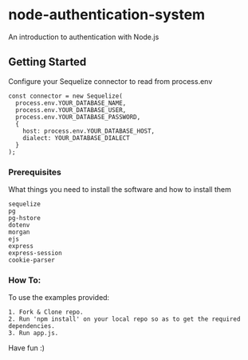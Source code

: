 # node-authentication-system
An introduction to authentication with Node.js

## Getting Started

Configure your Sequelize connector to read from process.env

```
const connector = new Sequelize(
  process.env.YOUR_DATABASE_NAME,
  process.env.YOUR_DATABASE_USER,
  process.env.YOUR_DATABASE_PASSWORD,
  {
    host: process.env.YOUR_DATABASE_HOST,
    dialect: YOUR_DATABASE_DIALECT
  }
);
```

### Prerequisites

What things you need to install the software and how to install them

```
sequelize
pg
pg-hstore
dotenv
morgan
ejs
express
express-session
cookie-parser
```

### How To:

To use the examples provided:

```
1. Fork & Clone repo.
2. Run 'npm install' on your local repo so as to get the required dependencies.
3. Run app.js.

```

Have fun :)
